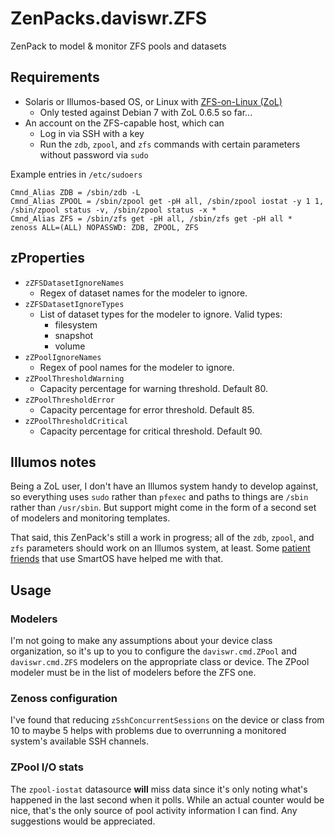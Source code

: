 # ZenPacks.daviswr.ZFS

ZenPack to model & monitor ZFS pools and datasets

## Requirements

* Solaris or Illumos-based OS, or Linux with [ZFS-on-Linux (ZoL)](http://zfsonlinux.org/)
  * Only tested against Debian 7 with ZoL 0.6.5 so far...
* An account on the ZFS-capable host, which can
  * Log in via SSH with a key
  * Run the `zdb`, `zpool`, and `zfs` commands with certain parameters without password via `sudo`

Example entries in `/etc/sudoers`

```
Cmnd_Alias ZDB = /sbin/zdb -L
Cmnd_Alias ZPOOL = /sbin/zpool get -pH all, /sbin/zpool iostat -y 1 1, /sbin/zpool status -v, /sbin/zpool status -x *
Cmnd_Alias ZFS = /sbin/zfs get -pH all, /sbin/zfs get -pH all *
zenoss ALL=(ALL) NOPASSWD: ZDB, ZPOOL, ZFS
```
## zProperties
* `zZFSDatasetIgnoreNames`
  * Regex of dataset names for the modeler to ignore.
* `zZFSDatasetIgnoreTypes`
  * List of dataset types for the modeler to ignore. Valid types:
    * filesystem
    * snapshot
    * volume
* `zZPoolIgnoreNames`
  * Regex of pool names for the modeler to ignore. 
* `zZPoolThresholdWarning`
  * Capacity percentage for warning threshold. Default 80.
* `zZPoolThresholdError`
  * Capacity percentage for error threshold. Default 85.
* `zZPoolThresholdCritical`
  * Capacity percentage for critical threshold. Default 90.

## Illumos notes
Being a ZoL user, I don't have an Illumos system handy to develop against, so everything uses `sudo` rather than `pfexec` and paths to things are `/sbin` rather than `/usr/sbin`. But support might come in the form of a second set of modelers and monitoring templates.

That said, this ZenPack's still a work in progress; all of the `zdb`, `zpool`, and `zfs` parameters should work on an Illumos system, at least. Some [patient](https://github.com/Crosse) [friends](https://github.com/baileytj3) that use SmartOS have helped me with that.

## Usage
### Modelers
I'm not going to make any assumptions about your device class organization, so it's up to you to configure the `daviswr.cmd.ZPool` and `daviswr.cmd.ZFS` modelers on the appropriate class or device. The ZPool modeler must be in the list of modelers before the ZFS one.

### Zenoss configuration
I've found that reducing `zSshConcurrentSessions` on the device or class from 10 to maybe 5 helps with problems due to overrunning a monitored system's available SSH channels.

### ZPool I/O stats
The `zpool-iostat` datasource **will** miss data since it's only noting what's happened in the last second when it polls. While an actual counter would be nice, that's the only source of pool activity information I can find. Any suggestions would be appreciated.
